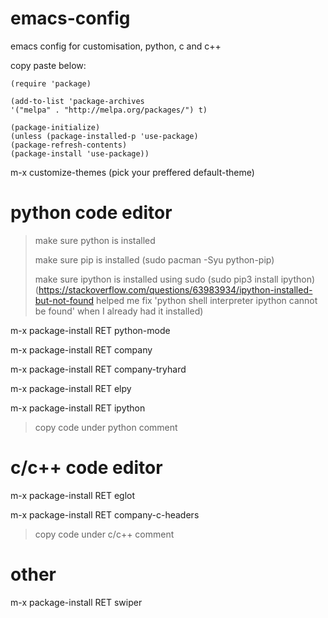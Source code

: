 # emacs-config

emacs config for customisation, python, c and c++

copy paste below:
```
(require 'package)
 
(add-to-list 'package-archives
'("melpa" . "http://melpa.org/packages/") t)
 
(package-initialize)
(unless (package-installed-p 'use-package)
(package-refresh-contents)
(package-install 'use-package))
```
m-x customize-themes
(pick your preffered default-theme)

# python code editor

> make sure python is installed
> 
> make sure pip is installed (sudo pacman -Syu python-pip)
> 
> make sure ipython is installed using sudo (sudo pip3 install ipython) (https://stackoverflow.com/questions/63983934/ipython-installed-but-not-found helped me fix 'python shell interpreter ipython cannot be found' when I already had it installed)

m-x package-install RET python-mode

m-x package-install RET company

m-x package-install RET company-tryhard

m-x package-install RET elpy

m-x package-install RET ipython

> copy code under python comment

# c/c++ code editor

m-x package-install RET eglot

m-x package-install RET company-c-headers

> copy code under c/c++ comment

# other

m-x package-install RET swiper

